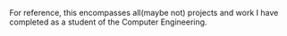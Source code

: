 For reference, this encompasses all(maybe not) projects and work I have completed as a student of the Computer Engineering.
